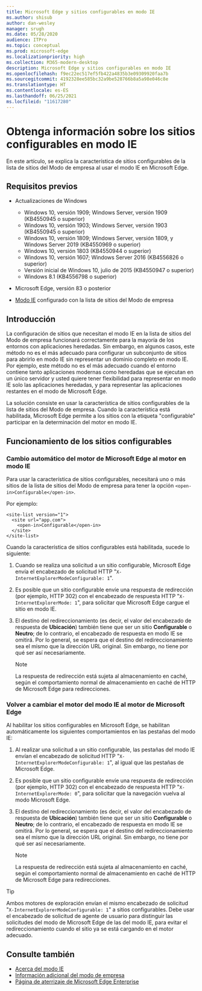 ```yaml
---
title: Microsoft Edge y sitios configurables en modo IE
ms.author: shisub
author: dan-wesley
manager: srugh
ms.date: 05/28/2020
audience: ITPro
ms.topic: conceptual
ms.prod: microsoft-edge
ms.localizationpriority: high
ms.collection: M365-modern-desktop
description: Microsoft Edge y sitios configurables en modo IE
ms.openlocfilehash: f9ec22ec517ef5fb422a4835b3e09309920faa7b
ms.sourcegitcommit: 4192328ee585bc32a9be528766b8a5a98e046c8e
ms.translationtype: HT
ms.contentlocale: es-ES
ms.lasthandoff: 06/25/2021
ms.locfileid: "11617280"
---
```

# <a name="learn-about-configurable-sites-in-ie-mode"></a>Obtenga información sobre los sitios configurables en modo IE

En este artículo, se explica la característica de sitios configurables de la lista de sitios del Modo de empresa al usar el modo IE en Microsoft Edge.

## <a name="prerequisites"></a>Requisitos previos

- Actualizaciones de Windows

  - Windows 10, versión 1909; Windows Server, versión 1909 (KB4550945 o superior)
  - Windows 10, versión 1903; Windows Server, versión 1903 (KB4550945 o superior)
  - Windows 10, versión 1809; Windows Server, versión 1809, y Windows Server 2019 (KB4550969 o superior)
  - Windows 10, versión 1803 (KB4550944 o superior)
  - Windows 10, versión 1607; Windows Server 2016 (KB4556826 o superior)
  - Versión inicial de Windows 10, julio de 2015 (KB4550947 o superior)
  - Windows 8.1 (KB4556798 o superior)

- Microsoft Edge, versión 83 o posterior
- [Modo IE](./edge-ie-mode.md) configurado con la lista de sitios del Modo de empresa

## <a name="overview"></a>Introducción

La configuración de sitios que necesitan el modo IE en la lista de sitios del Modo de empresa funcionará correctamente para la mayoría de los entornos con aplicaciones heredadas. Sin embargo, en algunos casos, este método no es el más adecuado para configurar un subconjunto de sitios para abrirlo en modo IE sin representar un dominio completo en modo IE. Por ejemplo, este método no es el más adecuado cuando el entorno contiene tanto aplicaciones modernas como heredadas que se ejecutan en un único servidor y usted quiere tener flexibilidad para representar en modo IE solo las aplicaciones heredadas, y para representar las aplicaciones restantes en el modo de Microsoft Edge.

La solución consiste en usar la característica de sitios configurables de la lista de sitios del Modo de empresa. Cuando la característica está habilitada, Microsoft Edge permite a los sitios con la etiqueta "configurable" participar en la determinación del motor en modo IE.

## <a name="how-configurable-sites-works"></a>Funcionamiento de los sitios configurables

### <a name="automatic-switching-from-the-microsoft-edge-engine-to-the-ie-mode-engine"></a>Cambio automático del motor de Microsoft Edge al motor en modo IE

Para usar la característica de sitios configurables, necesitará uno o más sitios de la lista de sitios del Modo de empresa para tener la opción `<open-in>Configurable</open-in>`.

Por ejemplo:

```
<site-list version="1">
  <site url="app.com">
    <open-in>Configurable</open-in>
  </site>
</site-list>
```

Cuando la característica de sitios configurables está habilitada, sucede lo siguiente:

1. Cuando se realiza una solicitud a un sitio configurable, Microsoft Edge envía el encabezado de solicitud HTTP "`X-InternetExplorerModeConfigurable: 1`".
2. Es posible que un sitio configurable envíe una respuesta de redirección (por ejemplo, HTTP 302) con el encabezado de respuesta HTTP "`X-InternetExplorerMode: 1`", para solicitar que Microsoft Edge cargue el sitio en modo IE.
3. El destino del redireccionamiento (es decir, el valor del encabezado de respuesta de **Ubicación**) también tiene que ser un sitio **Configurable** o **Neutro**; de lo contrario, el encabezado de respuesta en modo IE se omitirá. Por lo general, se espera que el destino del redireccionamiento sea el mismo que la dirección URL original. Sin embargo, no tiene por qué ser así necesariamente.

   > [!NOTE]
   > La respuesta de redirección está sujeta al almacenamiento en caché, según el comportamiento normal de almacenamiento en caché de HTTP de Microsoft Edge para redirecciones.

### <a name="switching-back-from-ie-mode-engine-to-microsoft-edge-engine"></a>Volver a cambiar el motor del modo IE al motor de Microsoft Edge

Al habilitar los sitios configurables en Microsoft Edge, se habilitan automáticamente los siguientes comportamientos en las pestañas del modo IE:

1. Al realizar una solicitud a un sitio configurable, las pestañas del modo IE envían el encabezado de solicitud HTTP "`X-InternetExplorerModeConfigurable: 1`", al igual que las pestañas de Microsoft Edge.
2. Es posible que un sitio configurable envíe una respuesta de redirección (por ejemplo, HTTP 302) con el encabezado de respuesta HTTP "`X-InternetExplorerMode: 0`", para solicitar que la navegación vuelva al modo Microsoft Edge.
3. El destino del redireccionamiento (es decir, el valor del encabezado de respuesta de **Ubicación**) también tiene que ser un sitio **Configurable** o **Neutro**; de lo contrario, el encabezado de respuesta en modo IE se omitirá. Por lo general, se espera que el destino del redireccionamiento sea el mismo que la dirección URL original. Sin embargo, no tiene por qué ser así necesariamente.

   > [!NOTE]
   > La respuesta de redirección está sujeta al almacenamiento en caché, según el comportamiento normal de almacenamiento en caché de HTTP de Microsoft Edge para redirecciones.

> [!TIP]
> Ambos motores de exploración envían el mismo encabezado de solicitud "`X-InternetExplorerModeConfigurable: 1`" a sitios configurables. Debe usar el encabezado de solicitud de agente de usuario para distinguir las solicitudes del modo de Microsoft Edge de las del modo IE, para evitar el redireccionamiento cuando el sitio ya se está cargando en el motor adecuado.

## <a name="see-also"></a>Consulte también

- [Acerca del modo IE](./edge-ie-mode.md)
- [Información adicional del modo de empresa](/internet-explorer/ie11-deploy-guide/enterprise-mode-overview-for-ie11)
- [Página de aterrizaje de Microsoft Edge Enterprise](https://aka.ms/EdgeEnterprise)